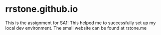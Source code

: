 # rrstone.github.io

This is the assignment for SA1! This helped me to successfully set up my local dev environment. 
The small website can be found at rstone.me